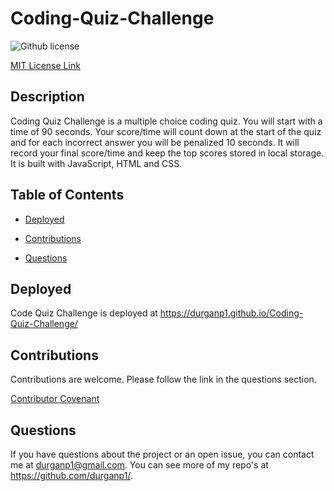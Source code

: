 # Coding-Quiz-Challenge
![Github license](https://img.shields.io/badge/license-MIT-blue.svg)

  [MIT License Link](https://opensource.org/licenses/MIT)
  

## Description
Coding Quiz Challenge is a multiple choice coding quiz.  You will start with a time of 90 seconds.  Your score/time will count down at the start of the quiz and for each incorrect answer you will be penalized 10 seconds.  It will record your final score/time and keep the top scores stored in local storage.  It is built with JavaScript, HTML and CSS.

## Table of Contents

  * [Deployed](#deployed)

  * [Contributions](#contributions)

  * [Questions](#questions)

## Deployed
Code Quiz Challenge is deployed at
https://durganp1.github.io/Coding-Quiz-Challenge/

## Contributions

  Contributions are welcome.  Please follow the link in the questions section.

  [Contributor Covenant](https://www.contributor-covenant.org/version/2/0/code_of_conduct/code_of_conduct.md)

## Questions

  If you have questions about the project or an open issue, you can contact me at durganp1@gmail.com.  You can see more of my repo's at https://github.com/durganp1/.

  
